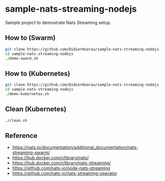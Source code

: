 # sample-nats-streaming-nodejs

Sample project to demostrate Nats Streaming setup.

## How to (Swarm)

```bash
git clone https://github.com/DidierHoarau/sample-nats-streaming-nodejs.git
cd sample-nats-streaming-nodejs
./demo-swarm.sh
```

## How to (Kubernetes)

```bash
git clone https://github.com/DidierHoarau/sample-nats-streaming-nodejs.git
cd sample-nats-streaming-nodejs
./demo-kubernetes.sh
```

## Clean (Kubernetes)

```bash
./clean.sh
```

## Reference

- https://nats.io/documentation/additional_documentation/nats-streaming-swarm/
- https://hub.docker.com/r/library/nats/
- https://hub.docker.com/r/library/nats-streaming/
- https://github.com/nats-io/node-nats-streaming
- https://github.com/nats-io/nats-streaming-operator
